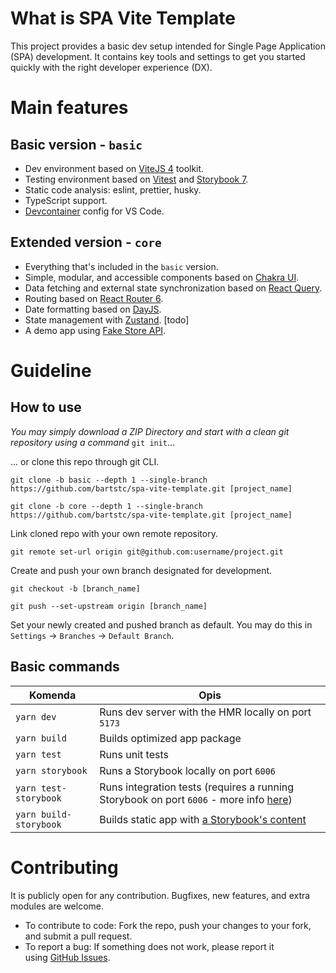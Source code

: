 # What is SPA Vite Template

This project provides a basic dev setup intended for Single Page Application (SPA) development. It contains key tools and settings to get you started quickly with the right developer experience (DX).

# Main features

## Basic version - `basic`

- Dev environment based on [ViteJS 4](https://vitejs.dev/) toolkit.
- Testing environment based on [Vitest](https://vitest.dev/) and [Storybook 7](https://storybook.js.org/).
- Static code analysis: eslint, prettier, husky.
- TypeScript support.
- [Devcontainer](https://code.visualstudio.com/docs/devcontainers/containers) config for VS Code.

## Extended version - `core`

- Everything that's included in the `basic` version.
- Simple, modular, and accessible components based on [Chakra UI](https://chakra-ui.com/).
- Data fetching and external state synchronization based on [React Query](https://tanstack.com/query/v4/).
- Routing based on [React Router 6](https://reactrouter.com/en/main/start/overview).
- Date formatting based on [DayJS](https://day.js.org/).
- State management with [Zustand](https://docs.pmnd.rs/zustand/getting-started/introduction). [todo]
- A demo app using [Fake Store API](https://fakestoreapi.com/docs).

# Guideline

## How to use

_You may simply download a ZIP Directory and start with a clean git repository using a command_ `git init`...

... or clone this repo through git CLI.

```
git clone -b basic --depth 1 --single-branch https://github.com/bartstc/spa-vite-template.git [project_name]
```

```
git clone -b core --depth 1 --single-branch https://github.com/bartstc/spa-vite-template.git [project_name]
```

Link cloned repo with your own remote repository.

```
git remote set-url origin git@github.com:username/project.git
```

Create and push your own branch designated for development.

```
git checkout -b [branch_name]
```

```
git push --set-upstream origin [branch_name]
```

Set your newly created and pushed branch as default. You may do this in `Settings` -> `Branches` -> `Default Branch`.

## Basic commands

| Komenda                | Opis                                                                                                                                                       |
| ---------------------- | ---------------------------------------------------------------------------------------------------------------------------------------------------------- |
| `yarn dev`             | Runs dev server with the HMR locally on port `5173`                                                                                                        |
| `yarn build`           | Builds optimized app package                                                                                                                               |
| `yarn test`            | Runs unit tests                                                                                                                                            |
| `yarn storybook`       | Runs a Storybook locally on port `6006`                                                                                                                    |
| `yarn test-storybook`  | Runs integration tests (requires a running Storybook on port `6006` - more info [here](https://storybook.js.org/blog/interaction-testing-with-storybook/)) |
| `yarn build-storybook` | Builds static app with [a Storybook's content](https://storybook.js.org/docs/react/sharing/publish-storybook)                                              |

# Contributing

It is publicly open for any contribution. Bugfixes, new features, and extra modules are welcome.

- To contribute to code: Fork the repo, push your changes to your fork, and submit a pull request.
- To report a bug: If something does not work, please report it using [GitHub Issues](https://github.com/bartstc/spa-vite-template/issues).
